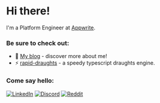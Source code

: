 # Hi there!

I'm a Platform Engineer at [Appwrite](https://appwrite.io).

### Be sure to check out:
- 💬 [My blog](https://loks0n.dev) - discover more about me!
- ⚡ [rapid-draughts](https://github.com/loks0n/rapid-draughts) - a speedy typescript draughts engine.

### Come say hello:
[![LinkedIn](https://img.shields.io/badge/linkedin-%230077B5.svg?style=for-the-badge&logo=linkedin&logoColor=white)](https://linkedin.com/in/lukebsilver)
[![Discord](https://img.shields.io/badge/Discord-%235865F2.svg?style=for-the-badge&logo=discord&logoColor=white)](https://discord.com/users/185460546336718859)
[![Reddit](https://img.shields.io/badge/Reddit-FF4500?style=for-the-badge&logo=reddit&logoColor=white)](https://www.reddit.com/user/lukebsilver)
